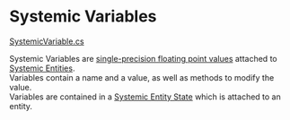 # Systemic Variables
[SystemicVariable.cs](FOA/SystemicVariable.cs)

Systemic Variables are [single-precision floating point values](https://docs.microsoft.com/en-us/dotnet/api/system.single?view=netcore-3.1) attached to [Systemic Entities](ENTITIES.md).</br>
Variables contain a name and a value, as well as methods to modify the value.</br>
Variables are contained in a [Systemic Entity State](FOA/SystemicEntityState.cs) which is attached to an entity.
